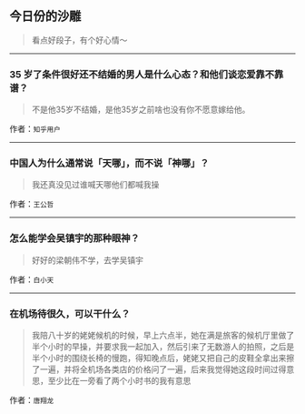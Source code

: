 ## 今日份的沙雕

> 看点好段子，有个好心情～


 
---

### 35 岁了条件很好还不结婚的男人是什么心态？和他们谈恋爱靠不靠谱？

> 不是他35岁不结婚，是他35岁之前啥也没有你不愿意嫁给他。


作者：`知乎用户`

---

### 中国人为什么通常说「天哪」，而不说「神哪」？

> 我还真没见过谁喊天哪他们都喊我操


作者：`王公哲`

---

### 怎么能学会吴镇宇的那种眼神？

> 好好的梁朝伟不学，去学吴镇宇


作者：`白小天`

---

### 在机场待很久，可以干什么？

> 我陪八十岁的姥姥候机的时候，早上六点半，她在满是旅客的候机厅里做了半个小时的早操，并要求我一起加入，然后引来了无数游人的拍照，之后是半个小时的围绕长椅的慢跑，得知晚点后，姥姥又把自己的皮鞋全拿出来擦了一遍，并将全机场各类店的价格问了一遍，后来我觉得她这段时间过得意思，至少比在一旁看了两个小时书的我有意思


作者：`唐翔龙`